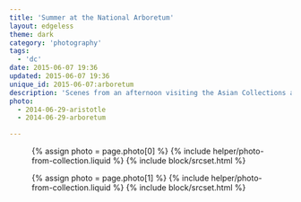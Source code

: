 ```yaml
---
title: 'Summer at the National Arboretum'
layout: edgeless
theme: dark
category: 'photography'
tags:
  - 'dc'
date: 2015-06-07 19:36
updated: 2015-06-07 19:36
unique_id: 2015-06-07:arboretum
description: 'Scenes from an afternoon visiting the Asian Collections at DC’s arboretum.'
photo:
  - 2014-06-29-aristotle
  - 2014-06-29-arboretum

---
```


<figure class="image--wide">
  {% assign photo = page.photo[0] %}
  {% include helper/photo-from-collection.liquid %}
  {% include block/srcset.html %}
</figure>

<figure class="image--wide">
  {% assign photo = page.photo[1] %}
  {% include helper/photo-from-collection.liquid %}
  {% include block/srcset.html %}
</figure>
